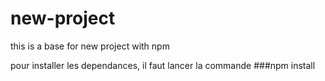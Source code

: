 # new-project
this is a base for new project with npm

pour installer les dependances, il faut lancer la commande 
###npm install

